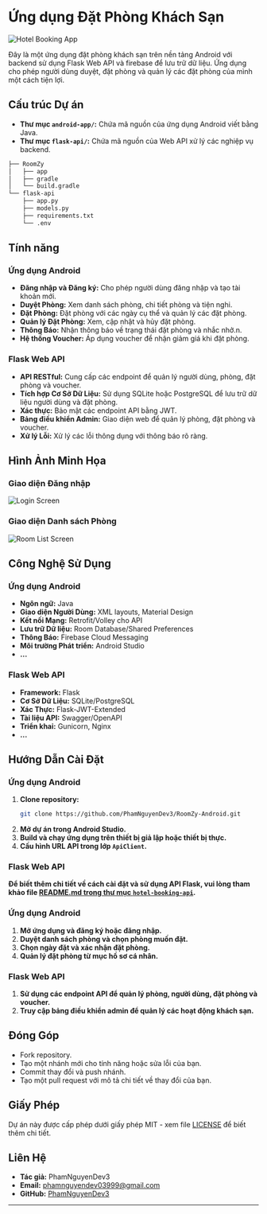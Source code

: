 # Ứng dụng Đặt Phòng Khách Sạn

![Hotel Booking App](.\image\Home1.png)

Đây là một ứng dụng đặt phòng khách sạn trên nền tảng Android với backend sử dụng Flask Web API và firebase để lưu trữ dữ liệu. Ứng dụng cho phép người dùng duyệt, đặt phòng và quản lý các đặt phòng của mình một cách tiện lợi.

## Cấu trúc Dự án

-   **Thư mục `android-app/`:** Chứa mã nguồn của ứng dụng Android viết bằng Java.
-   **Thư mục `flask-api/`:** Chứa mã nguồn của Web API xử lý các nghiệp vụ backend.

```bash
├── RoomZy
│   ├── app
│   ├── gradle
│   └── build.gradle
└── flask-api
    ├── app.py
    ├── models.py
    ├── requirements.txt
    └── .env
```

## Tính năng

### Ứng dụng Android

-   **Đăng nhập và Đăng ký:** Cho phép người dùng đăng nhập và tạo tài khoản mới.
-   **Duyệt Phòng:** Xem danh sách phòng, chi tiết phòng và tiện nghi.
-   **Đặt Phòng:** Đặt phòng với các ngày cụ thể và quản lý các đặt phòng.
-   **Quản lý Đặt Phòng:** Xem, cập nhật và hủy đặt phòng.
-   **Thông Báo:** Nhận thông báo về trạng thái đặt phòng và nhắc nhở.n.
-   **Hệ thống Voucher:** Áp dụng voucher để nhận giảm giá khi đặt phòng.

### Flask Web API

-   **API RESTful:** Cung cấp các endpoint để quản lý người dùng, phòng, đặt phòng và voucher.
-   **Tích hợp Cơ Sở Dữ Liệu:** Sử dụng SQLite hoặc PostgreSQL để lưu trữ dữ liệu người dùng và đặt phòng.
-   **Xác thực:** Bảo mật các endpoint API bằng JWT.
-   **Bảng điều khiển Admin:** Giao diện web để quản lý phòng, đặt phòng và voucher.
-   **Xử lý Lỗi:** Xử lý các lỗi thông dụng với thông báo rõ ràng.

## Hình Ảnh Minh Họa

### Giao diện Đăng nhập

![Login Screen](.\image\DangNhap.png)

### Giao diện Danh sách Phòng

![Room List Screen](.\image\ChiTietPhong_KeoTha.png)

## Công Nghệ Sử Dụng

### Ứng dụng Android

-   **Ngôn ngữ:** Java
-   **Giao diện Người Dùng:** XML layouts, Material Design
-   **Kết nối Mạng:** Retrofit/Volley cho API
-   **Lưu trữ Dữ liệu:** Room Database/Shared Preferences
-   **Thông Báo:** Firebase Cloud Messaging
-   **Môi trường Phát triển:** Android Studio
-   **...**

### Flask Web API

-   **Framework:** Flask
-   **Cơ Sở Dữ Liệu:** SQLite/PostgreSQL
-   **Xác Thực:** Flask-JWT-Extended
-   **Tài liệu API:** Swagger/OpenAPI
-   **Triển khai:** Gunicorn, Nginx
-   **...**

## Hướng Dẫn Cài Đặt

### Ứng dụng Android

1. **Clone repository:**
    ```bash
    git clone https://github.com/PhamNguyenDev3/RoomZy-Android.git
    ```
2. **Mở dự án trong Android Studio.**
3. **Build và chạy ứng dụng trên thiết bị giả lập hoặc thiết bị thực.**
4. **Cấu hình URL API trong lớp `ApiClient`.**

### Flask Web API

**Để biết thêm chi tiết về cách cài đặt và sử dụng API Flask, vui lòng tham khảo file [README.md trong thư mục `hotel-booking-api`](flask-api/README.md).**

### Ứng dụng Android

1. **Mở ứng dụng và đăng ký hoặc đăng nhập.**
2. **Duyệt danh sách phòng và chọn phòng muốn đặt.**
3. **Chọn ngày đặt và xác nhận đặt phòng.**
4. **Quản lý đặt phòng từ mục hồ sơ cá nhân.**

### Flask Web API

1. **Sử dụng các endpoint API để quản lý phòng, người dùng, đặt phòng và voucher.**
2. **Truy cập bảng điều khiển admin để quản lý các hoạt động khách sạn.**

## Đóng Góp

-   Fork repository.
-   Tạo một nhánh mới cho tính năng hoặc sửa lỗi của bạn.
-   Commit thay đổi và push nhánh.
-   Tạo một pull request với mô tả chi tiết về thay đổi của bạn.

## Giấy Phép

Dự án này được cấp phép dưới giấy phép MIT - xem file [LICENSE](LICENSE) để biết thêm chi tiết.

## Liên Hệ

-   **Tác giả:** PhamNguyenDev3
-   **Email:** phamnguyendev03999@gmail.com
-   **GitHub:** [PhamNguyenDev3](https://github.com/PhamNguyenDev3)

---
